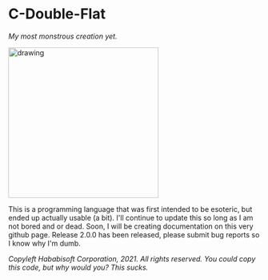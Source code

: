 # C-Double-Flat
*My most monstrous creation yet.*

<img src="https://cdn.discordapp.com/attachments/780682764756058132/920515317053145148/cbb_logo.png" alt="drawing" width="300"/>

This is a programming language that was first intended to be esoteric, but ended up actually usable (a bit).
I'll continue to update this so long as I am not bored and or dead. Soon, I will be creating documentation on this very github page.
Release 2.0.0 has been released, please submit bug reports so I know why I'm dumb.

*Copyleft Hababisoft Corporation, 2021. All rights reserved.*
*You could copy this code, but why would you? This sucks.*
